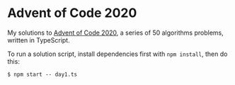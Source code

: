 # Advent of Code 2020

My solutions to [Advent of Code 2020](https://adventofcode.com/), a series of
50 algorithms problems, written in TypeScript.

To run a solution script, install dependencies first with `npm install`, then
do this:

```
$ npm start -- day1.ts
```
